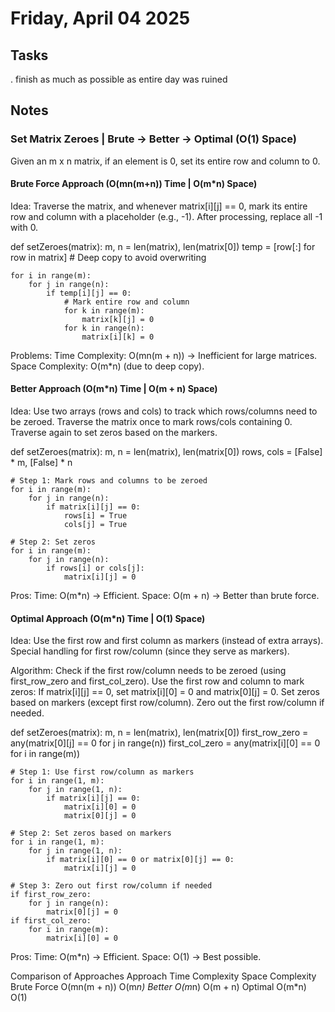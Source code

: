 # Friday, April 04 2025

## Tasks
. finish as much as possible as entire day was ruined

## Notes

### Set Matrix Zeroes | Brute → Better → Optimal (O(1) Space)

Given an m x n matrix, if an element is 0, set its entire row and column to 0.

#### Brute Force Approach (O(mn(m+n)) Time | O(m*n) Space)
Idea:
    Traverse the matrix, and whenever matrix[i][j] == 0, mark its entire row and column with a placeholder (e.g., -1).
    After processing, replace all -1 with 0.

def setZeroes(matrix):
    m, n = len(matrix), len(matrix[0])
    temp = [row[:] for row in matrix]  # Deep copy to avoid overwriting

    for i in range(m):
        for j in range(n):
            if temp[i][j] == 0:
                # Mark entire row and column
                for k in range(m):
                    matrix[k][j] = 0
                for k in range(n):
                    matrix[i][k] = 0

Problems:
    Time Complexity: O(mn(m + n)) → Inefficient for large matrices.
    Space Complexity: O(m*n) (due to deep copy).

#### Better Approach (O(m*n) Time | O(m + n) Space)
Idea:
    Use two arrays (rows and cols) to track which rows/columns need to be zeroed.
    Traverse the matrix once to mark rows/cols containing 0.
    Traverse again to set zeros based on the markers.

def setZeroes(matrix):
    m, n = len(matrix), len(matrix[0])
    rows, cols = [False] * m, [False] * n

    # Step 1: Mark rows and columns to be zeroed
    for i in range(m):
        for j in range(n):
            if matrix[i][j] == 0:
                rows[i] = True
                cols[j] = True

    # Step 2: Set zeros
    for i in range(m):
        for j in range(n):
            if rows[i] or cols[j]:
                matrix[i][j] = 0

Pros:
    Time: O(m*n) → Efficient.
    Space: O(m + n) → Better than brute force.

#### Optimal Approach (O(m*n) Time | O(1) Space)
Idea:
    Use the first row and first column as markers (instead of extra arrays).
    Special handling for first row/column (since they serve as markers).

Algorithm:
    Check if the first row/column needs to be zeroed (using first_row_zero and first_col_zero).
    Use the first row and column to mark zeros:
        If matrix[i][j] == 0, set matrix[i][0] = 0 and matrix[0][j] = 0.
    Set zeros based on markers (except first row/column).
    Zero out the first row/column if needed.

def setZeroes(matrix):
    m, n = len(matrix), len(matrix[0])
    first_row_zero = any(matrix[0][j] == 0 for j in range(n))
    first_col_zero = any(matrix[i][0] == 0 for i in range(m))

    # Step 1: Use first row/column as markers
    for i in range(1, m):
        for j in range(1, n):
            if matrix[i][j] == 0:
                matrix[i][0] = 0
                matrix[0][j] = 0

    # Step 2: Set zeros based on markers
    for i in range(1, m):
        for j in range(1, n):
            if matrix[i][0] == 0 or matrix[0][j] == 0:
                matrix[i][j] = 0

    # Step 3: Zero out first row/column if needed
    if first_row_zero:
        for j in range(n):
            matrix[0][j] = 0
    if first_col_zero:
        for i in range(m):
            matrix[i][0] = 0

Pros:
    Time: O(m*n) → Efficient.
    Space: O(1) → Best possible.

Comparison of Approaches
Approach	Time Complexity	Space Complexity
Brute Force	O(mn(m + n))	O(m*n)
Better	    O(m*n)	        O(m + n)
Optimal	    O(m*n)	        O(1)
